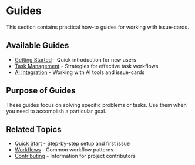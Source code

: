 # Guides

This section contains practical how-to guides for working with issue-cards.

## Available Guides

- [Getting Started](getting-started.md) - Quick introduction for new users
- [Task Management](task-management.md) - Strategies for effective task workflows
- [AI Integration](../ai-integration.md) - Working with AI tools and issue-cards

## Purpose of Guides

These guides focus on solving specific problems or tasks. Use them when you need to accomplish a particular goal.

## Related Topics

- [Quick Start](../quick-start.md) - Step-by-step setup and first issue
- [Workflows](../workflows.md) - Common workflow patterns
- [Contributing](../contributing.md) - Information for project contributors